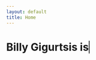 ```yaml
---
layout: default
title: Home
---
```


<h1>Billy Gigurtsis is <span id="typewriter"></span></h1>

<style>
/* Typewriter cursor effect */
#typewriter {
  border-right: .1em solid;
  white-space: nowrap;
  overflow: hidden;
}

/* Cursor animations */
@keyframes blink-caret {
  50% { border-color: transparent; }
}

.typewriter-cursor {
  animation: blink-caret 1s steps(1) infinite;
}
</style>

<script>
const phrases = [
  "a choreographer",
  "a security expert",
  "a performer",
  "a creative director",
  "an engineer"
];

const typewriterElement = document.getElementById('typewriter');
let phraseIndex = 0;
let letterIndex = 0;
let currentPhrase = [];
let isDeleting = false;
let isEnd = false;

function type() {
  if (isEnd) {
    return;
  }

  if (isDeleting) {
    currentPhrase.pop();
    letterIndex--;
  } else {
    currentPhrase.push(phrases[phraseIndex][letterIndex]);
    letterIndex++;
  }

  typewriterElement.textContent = currentPhrase.join('');

  if (!isDeleting && letterIndex === phrases[phraseIndex].length) {
    isDeleting = true;
    setTimeout(type, 2000); // Pause at end
  } else if (isDeleting && letterIndex === 0) {
    isDeleting = false;
    phraseIndex = (phraseIndex + 1) % phrases.length; // Move to the next phrase
    setTimeout(type, 200);
  } else {
    setTimeout(type, isDeleting ? 100 : 200); // Typing speed
  }
}

// Start typing effect after a delay
setTimeout(() => {
  typewriterElement.className = 'typewriter-cursor'; // Start cursor effect
  type();
}, 1000);
</script>
